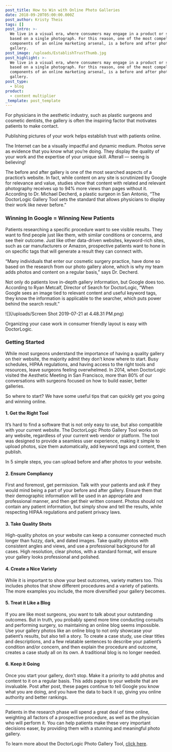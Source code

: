 ```yaml
---
post_title: How to Win with Online Photo Galleries
date: 2018-09-20T05:00:00.000Z
post_author: Kristy Theis
tags: []
post_intro: >-
  We live in a visual era, where consumers may engage in a product or service
  based on a single photograph. For this reason, one of the most compelling
  components of an online marketing arsenal, is a before and after photo
  gallery.
post_image: /uploads/EstablishTrustThumb.jpg
post_highlight: >-
  We live in a visual era, where consumers may engage in a product or service
  based on a single photograph. For this reason, one of the most compelling
  components of an online marketing arsenal, is a before and after photo
  gallery.
post_type:
  - blog
product:
  - content multiplier
_template: post_template
---
```


For physicians in the aesthetic industry, such as plastic surgeons and cosmetic dentists, the gallery is often the inspiring factor that motivates patients to make contact.

Publishing pictures of your work helps establish trust with patients online.

The Internet can be a visually impactful and dynamic medium. Photos serve as evidence that you know what you’re doing. They display the quality of your work and the expertise of your unique skill. Afterall — seeing is believing!

The before and after gallery is one of the most searched aspects of a practice’s website. In fact, while content on any site is scrutinized by Google for relevance and value, studies show that content with related and relevant photography receives up to 94% more views than pages without it. According to Dr. Michael Decherd, a plastic surgeon in San Antonio, “The DoctorLogic Gallery Tool sets the standard that allows physicians to display their work like never before.”

### Winning In Google = Winning New Patients

Patients researching a specific procedure want to see visible results. They want to find people just like them, with similar conditions or concerns, and see their outcome. Just like other data-driven websites, keyword-rich sites, such as car manufacturers or Amazon, prospective patients want to hone in on specific tags that will generate a result they can connect with.

“Many individuals that enter our cosmetic surgery practice, have done so based on the research from our photo gallery alone, which is why my team adds photos and content on a regular basis,” says Dr. Decherd.

Not only do patients love in-depth gallery information, but Google does too. According to Ryan Metcalf, Director of Search for DoctorLogic, “When Google sees an image tied to relevant content and useful keyword tags, they know the information is applicable to the searcher, which puts power behind the search result.”

![](/uploads/Screen Shot 2019-07-21 at 4.48.31 PM.png)

Organizing your case work in consumer friendly layout is easy with DoctorLogic.

### Getting Started

While most surgeons understand the importance of having a quality gallery on their website, the majority admit they don’t know where to start. Busy schedules, HIPAA regulations, and having access to the right tools and resources, leave surgeons feeling overwhelmed. In 2014, when DoctorLogic visited the Aesthetic Meeting in San Francisco, more than 80% of our conversations with surgeons focused on how to build easier, better galleries.

So where to start? We have some useful tips that can quickly get you going and winning online.

#### 1. Get the Right Tool

It’s hard to find a software that is not only easy to use, but also compatible with your current website. The DoctorLogic Photo Gallery Tool works on any website, regardless of your current web vendor or platform. The tool was designed to provide a seamless user experience, making it simple to upload photos, size them automatically, add keyword tags and content, then publish.

In 5 simple steps, you can upload before and after photos to your website.

#### 2. Ensure Compliancy

First and foremost, get permission. Talk with your patients and ask if they would mind being a part of your before and after gallery. Ensure them that their demographic information will be used in an appropriate and professional manner, and then get their written consent. Photos should not contain any patient information, but simply show and tell the results, while respecting HIPAA regulations and patient privacy laws.

#### 3. Take Quality Shots

High-quality photos on your website can keep a consumer connected much longer than fuzzy, dark, and dated images. Take quality photos with consistent angles and views, and use a professional background for all cases. High resolution, clear photos, with a standard format, will ensure your gallery looks professional and polished.

#### 4. Create a Nice Variety

While it is important to show your best outcomes, variety matters too. This includes photos that show different procedures and a variety of patients. The more examples you include, the more diversified your gallery becomes.

#### 5. Treat it Like a Blog

If you are like most surgeons, you want to talk about your outstanding outcomes. But in truth, you probably spend more time conducting consults and performing surgery, so maintaining an online blog seems impossible. Use your gallery photos like an online blog to not only showcase your patient’s results, but also tell a story. To create a case study, use clear titles and descriptions, and a few relatable sentences to describe your patient’s condition and/or concern, and then explain the procedure and outcome, creates a case study all on its own. A traditional blog is no longer needed.

#### 6. Keep it Going

Once you start your gallery, don’t stop. Make it a priority to add photos and content to it on a regular basis. This adds pages to your website that are invaluable. Post after post, these pages continue to tell Google you know what you are doing, and you have the data to back it up, giving you online authority and better rankings.

***

Patients in the research phase will spend a great deal of time online, weighting all factors of a prospective procedure, as well as the physician who will perform it. You can help patients make these very important decisions easer, by providing them with a stunning and meaningful photo gallery.

To learn more about the DoctorLogic Photo Gallery Tool, [click here](https://doctorlogic.com/features/galleries).
